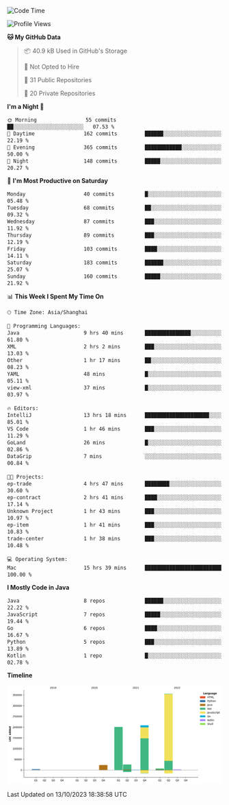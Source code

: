 <!--START_SECTION:waka-->
![Code Time](http://img.shields.io/badge/Code%20Time-2%2C109%20hrs%2037%20mins-blue)

![Profile Views](http://img.shields.io/badge/Profile%20Views-0-blue)

**🐱 My GitHub Data** 

> 📦 40.9 kB Used in GitHub's Storage 
 > 
> 🚫 Not Opted to Hire
 > 
> 📜 31 Public Repositories 
 > 
> 🔑 20 Private Repositories 
 > 
**I'm a Night 🦉** 

```text
🌞 Morning                55 commits          ██░░░░░░░░░░░░░░░░░░░░░░░   07.53 % 
🌆 Daytime                162 commits         ██████░░░░░░░░░░░░░░░░░░░   22.19 % 
🌃 Evening                365 commits         ████████████░░░░░░░░░░░░░   50.00 % 
🌙 Night                  148 commits         █████░░░░░░░░░░░░░░░░░░░░   20.27 % 
```
📅 **I'm Most Productive on Saturday** 

```text
Monday                   40 commits          █░░░░░░░░░░░░░░░░░░░░░░░░   05.48 % 
Tuesday                  68 commits          ██░░░░░░░░░░░░░░░░░░░░░░░   09.32 % 
Wednesday                87 commits          ███░░░░░░░░░░░░░░░░░░░░░░   11.92 % 
Thursday                 89 commits          ███░░░░░░░░░░░░░░░░░░░░░░   12.19 % 
Friday                   103 commits         ████░░░░░░░░░░░░░░░░░░░░░   14.11 % 
Saturday                 183 commits         ██████░░░░░░░░░░░░░░░░░░░   25.07 % 
Sunday                   160 commits         █████░░░░░░░░░░░░░░░░░░░░   21.92 % 
```


📊 **This Week I Spent My Time On** 

```text
🕑︎ Time Zone: Asia/Shanghai

💬 Programming Languages: 
Java                     9 hrs 40 mins       ███████████████░░░░░░░░░░   61.80 % 
XML                      2 hrs 2 mins        ███░░░░░░░░░░░░░░░░░░░░░░   13.03 % 
Other                    1 hr 17 mins        ██░░░░░░░░░░░░░░░░░░░░░░░   08.23 % 
YAML                     48 mins             █░░░░░░░░░░░░░░░░░░░░░░░░   05.11 % 
view-xml                 37 mins             █░░░░░░░░░░░░░░░░░░░░░░░░   03.97 % 

🔥 Editors: 
IntelliJ                 13 hrs 18 mins      █████████████████████░░░░   85.01 % 
VS Code                  1 hr 46 mins        ███░░░░░░░░░░░░░░░░░░░░░░   11.29 % 
GoLand                   26 mins             █░░░░░░░░░░░░░░░░░░░░░░░░   02.86 % 
DataGrip                 7 mins              ░░░░░░░░░░░░░░░░░░░░░░░░░   00.84 % 

🐱‍💻 Projects: 
ep-trade                 4 hrs 47 mins       ████████░░░░░░░░░░░░░░░░░   30.60 % 
ep-contract              2 hrs 41 mins       ████░░░░░░░░░░░░░░░░░░░░░   17.14 % 
Unknown Project          1 hr 43 mins        ███░░░░░░░░░░░░░░░░░░░░░░   10.97 % 
ep-item                  1 hr 41 mins        ███░░░░░░░░░░░░░░░░░░░░░░   10.83 % 
trade-center             1 hr 38 mins        ███░░░░░░░░░░░░░░░░░░░░░░   10.48 % 

💻 Operating System: 
Mac                      15 hrs 39 mins      █████████████████████████   100.00 % 
```

**I Mostly Code in Java** 

```text
Java                     8 repos             ██████░░░░░░░░░░░░░░░░░░░   22.22 % 
JavaScript               7 repos             █████░░░░░░░░░░░░░░░░░░░░   19.44 % 
Go                       6 repos             ████░░░░░░░░░░░░░░░░░░░░░   16.67 % 
Python                   5 repos             ███░░░░░░░░░░░░░░░░░░░░░░   13.89 % 
Kotlin                   1 repo              █░░░░░░░░░░░░░░░░░░░░░░░░   02.78 % 
```



**Timeline**

![Lines of Code chart](https://raw.githubusercontent.com/youtiaoguagua/youtiaoguagua/master/assets/bar_graph.png)


 Last Updated on 13/10/2023 18:38:58 UTC
<!--END_SECTION:waka-->